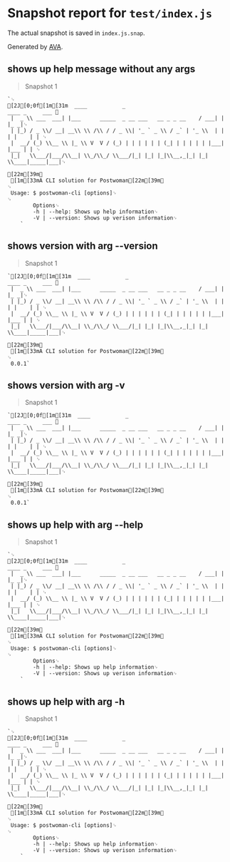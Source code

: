 # Snapshot report for `test/index.js`

The actual snapshot is saved in `index.js.snap`.

Generated by [AVA](https://ava.li).

## shows up help message without any args

> Snapshot 1

    `␊
    [2J[0;0f[1m[31m  ____           _                                          ____ _     ___ ␊
     |  _ \\ ___  ___| |___      _____  _ __ ___   __ _ _ __    / ___| |   |_ _|␊
     | |_) / _ \\/ __| __\\ \\ /\\ / / _ \\| '_ ` _ \\ / _` | '_ \\  | |   | |    | | ␊
     |  __/ (_) \\__ \\ |_ \\ V  V / (_) | | | | | | (_| | | | | | |___| |___ | | ␊
     |_|   \\___/|___/\\__| \\_/\\_/ \\___/|_| |_| |_|\\__,_|_| |_|  \\____|_____|___|␊
                                                                               [22m[39m␊
     [1m[33mA CLI solution for Postwoman[22m[39m␊
    ␊
     Usage: $ postwoman-cli [options]␊
    ␊
            Options␊
            -h | --help: Shows up help information␊
            -V | --version: Shows up verison information␊
        `

## shows version with arg --version

> Snapshot 1

    `[2J[0;0f[1m[31m  ____           _                                          ____ _     ___ ␊
     |  _ \\ ___  ___| |___      _____  _ __ ___   __ _ _ __    / ___| |   |_ _|␊
     | |_) / _ \\/ __| __\\ \\ /\\ / / _ \\| '_ ` _ \\ / _` | '_ \\  | |   | |    | | ␊
     |  __/ (_) \\__ \\ |_ \\ V  V / (_) | | | | | | (_| | | | | | |___| |___ | | ␊
     |_|   \\___/|___/\\__| \\_/\\_/ \\___/|_| |_| |_|\\__,_|_| |_|  \\____|_____|___|␊
                                                                               [22m[39m␊
     [1m[33mA CLI solution for Postwoman[22m[39m␊
    ␊
     0.0.1`

## shows version with arg -v

> Snapshot 1

    `[2J[0;0f[1m[31m  ____           _                                          ____ _     ___ ␊
     |  _ \\ ___  ___| |___      _____  _ __ ___   __ _ _ __    / ___| |   |_ _|␊
     | |_) / _ \\/ __| __\\ \\ /\\ / / _ \\| '_ ` _ \\ / _` | '_ \\  | |   | |    | | ␊
     |  __/ (_) \\__ \\ |_ \\ V  V / (_) | | | | | | (_| | | | | | |___| |___ | | ␊
     |_|   \\___/|___/\\__| \\_/\\_/ \\___/|_| |_| |_|\\__,_|_| |_|  \\____|_____|___|␊
                                                                               [22m[39m␊
     [1m[33mA CLI solution for Postwoman[22m[39m␊
    ␊
     0.0.1`

## shows up help with arg --help

> Snapshot 1

    `␊
    [2J[0;0f[1m[31m  ____           _                                          ____ _     ___ ␊
     |  _ \\ ___  ___| |___      _____  _ __ ___   __ _ _ __    / ___| |   |_ _|␊
     | |_) / _ \\/ __| __\\ \\ /\\ / / _ \\| '_ ` _ \\ / _` | '_ \\  | |   | |    | | ␊
     |  __/ (_) \\__ \\ |_ \\ V  V / (_) | | | | | | (_| | | | | | |___| |___ | | ␊
     |_|   \\___/|___/\\__| \\_/\\_/ \\___/|_| |_| |_|\\__,_|_| |_|  \\____|_____|___|␊
                                                                               [22m[39m␊
     [1m[33mA CLI solution for Postwoman[22m[39m␊
    ␊
     Usage: $ postwoman-cli [options]␊
    ␊
            Options␊
            -h | --help: Shows up help information␊
            -V | --version: Shows up verison information␊
        `

## shows up help with arg -h

> Snapshot 1

    `␊
    [2J[0;0f[1m[31m  ____           _                                          ____ _     ___ ␊
     |  _ \\ ___  ___| |___      _____  _ __ ___   __ _ _ __    / ___| |   |_ _|␊
     | |_) / _ \\/ __| __\\ \\ /\\ / / _ \\| '_ ` _ \\ / _` | '_ \\  | |   | |    | | ␊
     |  __/ (_) \\__ \\ |_ \\ V  V / (_) | | | | | | (_| | | | | | |___| |___ | | ␊
     |_|   \\___/|___/\\__| \\_/\\_/ \\___/|_| |_| |_|\\__,_|_| |_|  \\____|_____|___|␊
                                                                               [22m[39m␊
     [1m[33mA CLI solution for Postwoman[22m[39m␊
    ␊
     Usage: $ postwoman-cli [options]␊
    ␊
            Options␊
            -h | --help: Shows up help information␊
            -V | --version: Shows up verison information␊
        `
